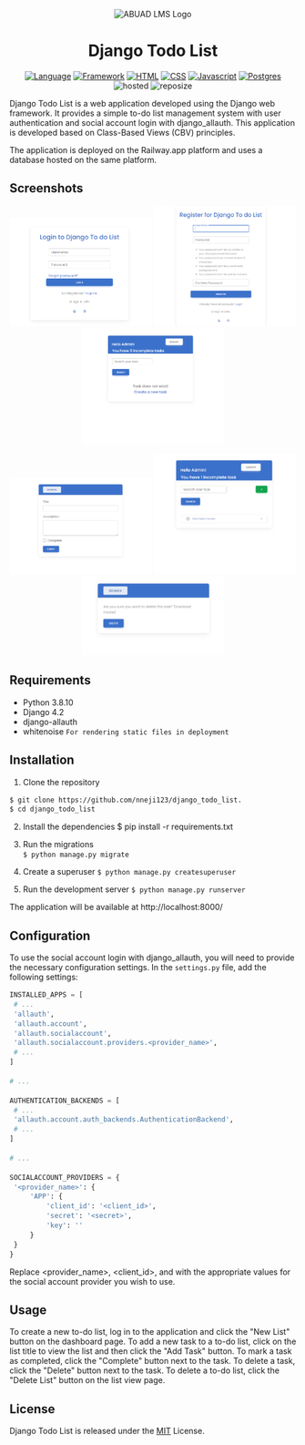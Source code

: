 <p align="center">
  <img src="./static/favicon.ico" alt="ABUAD LMS Logo", width="120", height="120">
</p>
<h1 align="center">Django Todo List</h1>
<div align="center">

[![Language](https://img.shields.io/badge/Python-darkblue.svg?style=flat&logo=python&logoColor=white)](https://www.python.org)
[![Framework](https://img.shields.io/badge/Django-darkgreen.svg?style=flat&logo=django&logoColor=white)](https://github.com/Nneji123/django_todo_list)
[![HTML](https://img.shields.io/badge/HTML-black.svg?style=flat&logo=html5&logoColor=white)](https://github.com/Nneji123/django_todo_list)
[![CSS](https://img.shields.io/badge/CSS-blue.svg?style=flat&logo=css3&logoColor=white)](https://github.com/Nneji123/django_todo_list)
[![Javascript](https://img.shields.io/badge/Javascript-yellow.svg?style=flat&logo=javascript&logoColor=white)](https://github.com/Nneji123/django_todo_list)
[![Postgres](https://img.shields.io/badge/Postgres-darkblue.svg?style=flat&logo=postgres&logoColor=white)](https://github.com/Nneji123/django_todo_list)
![hosted](https://img.shields.io/badge/Railway-430098?style=flat&logo=railway&logoColor=white)
![reposize](https://img.shields.io/github/repo-size/Nneji123/django_todo_list)
</div>

Django Todo List is a web application developed using the Django web framework. It provides a simple to-do list management system with user authentication and social account login with django_allauth. This application is developed based on Class-Based Views (CBV) principles.

The application is deployed on the Railway.app platform and uses a database hosted on the same platform.

## Screenshots
<p align="center">
  <img src="./.github/screenshots/Screenshot%20(441).png" width="250">
  <img src="./.github/screenshots/Screenshot%20(442).png" width="250">
  <img src="./.github/screenshots/Screenshot%20(443).png" width="250">
</p>

<p align="center">
  <img src="./.github/screenshots/Screenshot%20(444).png" width="250">
  <img src="./.github/screenshots/Screenshot%20(445).png" width="250">
  <img src="./.github/screenshots/Screenshot%20(446).png" width="250">
</p>

## Requirements

- Python 3.8.10
- Django 4.2
- django-allauth
- whitenoise `For rendering static files in deployment`

## Installation

1. Clone the repository


```bash
$ git clone https://github.com/nneji123/django_todo_list.
$ cd django_todo_list
```

2. Install the dependencies
$ pip install -r requirements.txt


3. Run the migrations  
`$ python manage.py migrate`

4. Create a superuser
`$ python manage.py createsuperuser`


5. Run the development server
`$ python manage.py runserver`


The application will be available at http://localhost:8000/

## Configuration

To use the social account login with django_allauth, you will need to provide the necessary configuration settings. In the `settings.py` file, add the following settings:

```python
INSTALLED_APPS = [
 # ...
 'allauth',
 'allauth.account',
 'allauth.socialaccount',
 'allauth.socialaccount.providers.<provider_name>',
 # ...
]

# ...

AUTHENTICATION_BACKENDS = [
 # ...
 'allauth.account.auth_backends.AuthenticationBackend',
 # ...
]

# ...

SOCIALACCOUNT_PROVIDERS = {
 '<provider_name>': {
     'APP': {
         'client_id': '<client_id>',
         'secret': '<secret>',
         'key': ''
     }
 }
}
```

Replace <provider_name>, <client_id>, and <secret> with the appropriate values for the social account provider you wish to use.

## Usage
To create a new to-do list, log in to the application and click the "New List" button on the dashboard page.
To add a new task to a to-do list, click on the list title to view the list and then click the "Add Task" button.
To mark a task as completed, click the "Complete" button next to the task.
To delete a task, click the "Delete" button next to the task.
To delete a to-do list, click the "Delete List" button on the list view page.

## License
Django Todo List is released under the [MIT](./LICENSE.md) License.